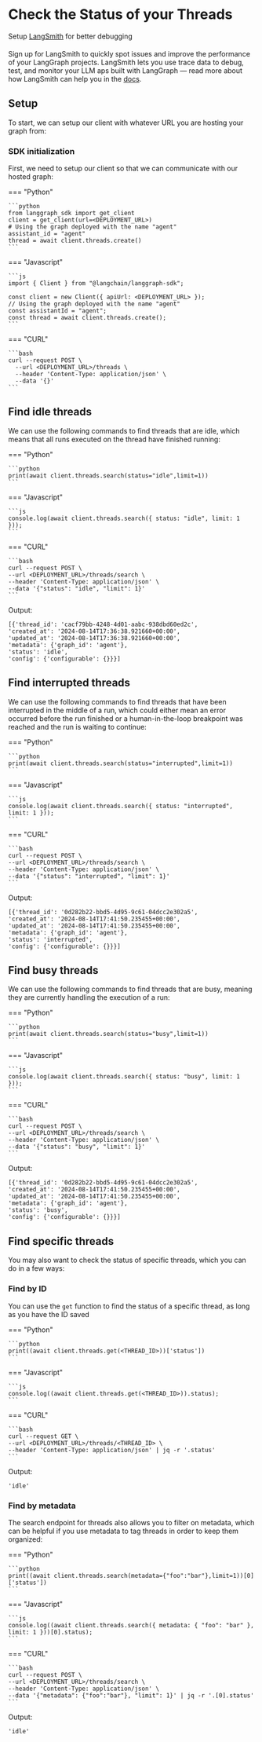 # Check the Status of your Threads

<div class="admonition tip">
    <p class="admonition-title">Setup <a href="https://smith.langchain.com">LangSmith</a> for better debugging</p>
    <p style="padding-top: 5px;">
        Sign up for LangSmith to quickly spot issues and improve the performance of your LangGraph projects. LangSmith lets you use trace data to debug, test, and monitor your LLM aps built with LangGraph — read more about how LangSmith can help you in the <a href="https://docs.smith.langchain.com
        ">docs</a>. 
    </p>
</div>    

## Setup

To start, we can setup our client with whatever URL you are hosting your graph from:

### SDK initialization

First, we need to setup our client so that we can communicate with our hosted graph:

=== "Python"

    ```python
    from langgraph_sdk import get_client
    client = get_client(url=<DEPLOYMENT_URL>)
    # Using the graph deployed with the name "agent"
    assistant_id = "agent"
    thread = await client.threads.create()
    ```

=== "Javascript"

    ```js
    import { Client } from "@langchain/langgraph-sdk";

    const client = new Client({ apiUrl: <DEPLOYMENT_URL> });
    // Using the graph deployed with the name "agent"
    const assistantId = "agent";
    const thread = await client.threads.create();
    ```

=== "CURL"

    ```bash
    curl --request POST \
      --url <DEPLOYMENT_URL>/threads \
      --header 'Content-Type: application/json' \
      --data '{}'
    ```

## Find idle threads

We can use the following commands to find threads that are idle, which means that all runs executed on the thread have finished running:

=== "Python"

    ```python
    print(await client.threads.search(status="idle",limit=1))
    ```

=== "Javascript"

    ```js
    console.log(await client.threads.search({ status: "idle", limit: 1 }));
    ```

=== "CURL"

    ```bash
    curl --request POST \  
    --url <DEPLOYMENT_URL>/threads/search \
    --header 'Content-Type: application/json' \
    --data '{"status": "idle", "limit": 1}'
    ```

Output:

    [{'thread_id': 'cacf79bb-4248-4d01-aabc-938dbd60ed2c',
    'created_at': '2024-08-14T17:36:38.921660+00:00',
    'updated_at': '2024-08-14T17:36:38.921660+00:00',
    'metadata': {'graph_id': 'agent'},
    'status': 'idle',
    'config': {'configurable': {}}}]


## Find interrupted threads

We can use the following commands to find threads that have been interrupted in the middle of a run, which could either mean an error occurred before the run finished or a human-in-the-loop breakpoint was reached and the run is waiting to continue: 

=== "Python"

    ```python
    print(await client.threads.search(status="interrupted",limit=1))
    ```

=== "Javascript"

    ```js
    console.log(await client.threads.search({ status: "interrupted", limit: 1 }));
    ```

=== "CURL"

    ```bash
    curl --request POST \  
    --url <DEPLOYMENT_URL>/threads/search \
    --header 'Content-Type: application/json' \
    --data '{"status": "interrupted", "limit": 1}'
    ```

Output:

    [{'thread_id': '0d282b22-bbd5-4d95-9c61-04dcc2e302a5',
    'created_at': '2024-08-14T17:41:50.235455+00:00',
    'updated_at': '2024-08-14T17:41:50.235455+00:00',
    'metadata': {'graph_id': 'agent'},
    'status': 'interrupted',
    'config': {'configurable': {}}}]
    
## Find busy threads

We can use the following commands to find threads that are busy, meaning they are currently handling the execution of a run:

=== "Python"

    ```python
    print(await client.threads.search(status="busy",limit=1))
    ```

=== "Javascript"

    ```js
    console.log(await client.threads.search({ status: "busy", limit: 1 }));
    ```

=== "CURL"

    ```bash
    curl --request POST \  
    --url <DEPLOYMENT_URL>/threads/search \
    --header 'Content-Type: application/json' \
    --data '{"status": "busy", "limit": 1}'
    ```

Output:

    [{'thread_id': '0d282b22-bbd5-4d95-9c61-04dcc2e302a5',
    'created_at': '2024-08-14T17:41:50.235455+00:00',
    'updated_at': '2024-08-14T17:41:50.235455+00:00',
    'metadata': {'graph_id': 'agent'},
    'status': 'busy',
    'config': {'configurable': {}}}]

## Find specific threads

You may also want to check the status of specific threads, which you can do in a few ways:

### Find by ID

You can use the `get` function to find the status of a specific thread, as long as you have the ID saved

=== "Python"

    ```python
    print((await client.threads.get(<THREAD_ID>))['status'])
    ```

=== "Javascript"

    ```js
    console.log((await client.threads.get(<THREAD_ID>)).status);
    ```

=== "CURL"

    ```bash
    curl --request GET \ 
    --url <DEPLOYMENT_URL>/threads/<THREAD_ID> \
    --header 'Content-Type: application/json' | jq -r '.status'
    ```

Output:

    'idle'

### Find by metadata

The search endpoint for threads also allows you to filter on metadata, which can be helpful if you use metadata to tag threads in order to keep them organized:

=== "Python"

    ```python
    print((await client.threads.search(metadata={"foo":"bar"},limit=1))[0]['status'])
    ```

=== "Javascript"

    ```js
    console.log((await client.threads.search({ metadata: { "foo": "bar" }, limit: 1 }))[0].status);
    ```

=== "CURL"

    ```bash
    curl --request POST \  
    --url <DEPLOYMENT_URL>/threads/search \
    --header 'Content-Type: application/json' \
    --data '{"metadata": {"foo":"bar"}, "limit": 1}' | jq -r '.[0].status'
    ```

Output:

    'idle'